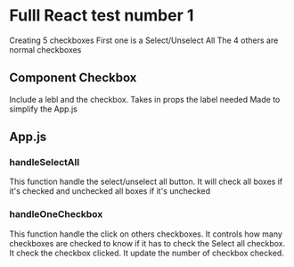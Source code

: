 # Fulll React test number 1

Creating 5 checkboxes
First one is a Select/Unselect All
The 4 others are normal checkboxes

## Component Checkbox

Include a lebl and the checkbox.
Takes in props the label needed
Made to simplify the App.js


## App.js

### handleSelectAll
This function handle the select/unselect all button.
It will check all boxes if it's checked and unchecked all boxes if it's unchecked

### handleOneCheckbox
This function handle the click on others checkboxes.
It controls how many checkboxes are checked  to know if it has to check the Select all checkbox.
It check the checkbox clicked.
It update the number of checkbox checked.
